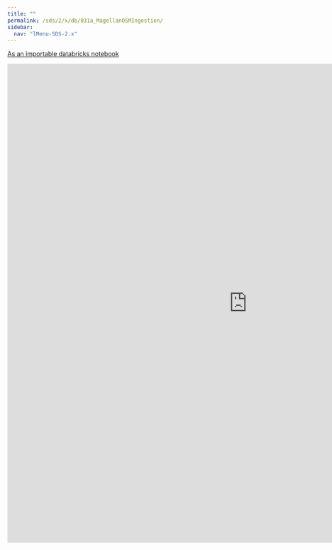 ```yaml
---
title: ""
permalink: /sds/2/x/db/031a_MagellanOSMIngestion/
sidebar:
  nav: "lMenu-SDS-2.x"
---
```


[As an importable databricks notebook](https://lamastex.github.io/scalable-data-science/sds/2/x/db/031a_MagellanOSMIngestion.html)

<iframe src="https://lamastex.github.io/scalable-data-science/sds/2/x/db/031a_MagellanOSMIngestion" width="1080" height="1080" frameborder="0"></iframe>

